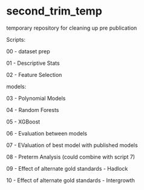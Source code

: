 # second_trim_temp
temporary repository for cleaning up pre publication


Scripts:


00 - dataset prep

01 - Descriptive Stats

02 - Feature Selection


models:

03 - Polynomial Models

04 - Random Forests

05 - XGBoost

06 - Evaluation between models

07 - EValuation of best model with published models

08 - Preterm Analysis (could combine with script 7)
  
  

09 - Effect of alternate gold standards - Hadlock

10 - Effect of alternate gold standards - Intergrowth
